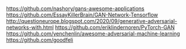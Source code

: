 

<!--
 * @version:
 * @Author:  StevenJokess https://github.com/StevenJokess
 * @Date: 2020-10-17 16:42:28
 * @LastEditors:  StevenJokess https://github.com/StevenJokess
 * @LastEditTime: 2020-11-07 20:46:03
 * @Description:
 * @TODO::
 * @Reference:
-->
https://github.com/nashory/gans-awesome-applications
https://github.com/EssayKillerBrain/GAN-Network-Tensorflow
http://questioneurope.blogspot.com/2020/09/generative-adversarial-networks-with.html
https://github.com/eriklindernoren/PyTorch-GAN
https://github.com/yenchenlin/awesome-adversarial-machine-learning
https://github.com/goodfeli
